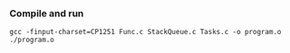 ### Compile and run

```
gcc -finput-charset=CP1251 Func.c StackQueue.c Tasks.c -o program.o
./program.o
```